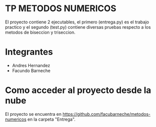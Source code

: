 # TP METODOS NUMERICOS

El proyecto contiene 2 ejecutables, el primero (entrega.py) es el trabajo practico y el segundo (test.py) contiene diversas pruebas respecto a los metodos de biseccion y triseccion.

# Integrantes

* Andres Hernandez
* Facundo Barneche

# Como acceder al proyecto desde la nube

El proyecto se encuentra en https://github.com/facubarneche/metodos-numericos en la carpeta "Entrega".
